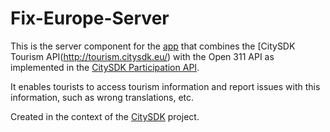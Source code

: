 Fix-Europe-Server
=================

This is the server component for the [app](https://github.com/CitySDK/Fix-Europe-Client) that combines the [CitySDK Tourism API(http://tourism.citysdk.eu/) with the Open 311 API as implemented in the [CitySDK Participation API](http://www.citysdk.eu/citysdk-toolkit/using-the-apis/open311-api/). 

It enables tourists to access tourism information and report issues with this information, such as wrong translations, etc.

Created in the context of the [CitySDK](http://www.citysdk.eu) project.
